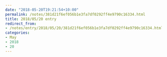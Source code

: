 ```yaml
---
date: "2018-05-20T19:21:54+10:00"
permalink: /notes/381d21f6ef056b1e3fa7df0292ff4e9790c16334.html
title: 2018/05/20 entry
redirect_from:
- /notes/entry/2018/05/20/381d21f6ef056b1e3fa7df0292ff4e9790c16334.html
categories:
- May
- 2018
- 20
---
```

